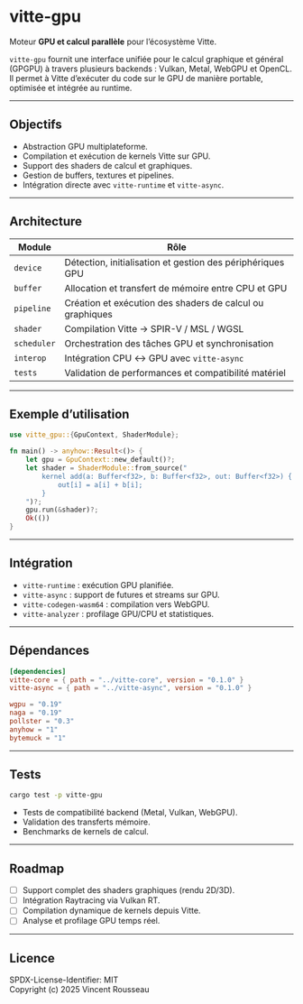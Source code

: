 

# vitte-gpu

Moteur **GPU et calcul parallèle** pour l’écosystème Vitte.

`vitte-gpu` fournit une interface unifiée pour le calcul graphique et général (GPGPU) à travers plusieurs backends : Vulkan, Metal, WebGPU et OpenCL. Il permet à Vitte d’exécuter du code sur le GPU de manière portable, optimisée et intégrée au runtime.

---

## Objectifs

- Abstraction GPU multiplateforme.
- Compilation et exécution de kernels Vitte sur GPU.
- Support des shaders de calcul et graphiques.
- Gestion de buffers, textures et pipelines.
- Intégration directe avec `vitte-runtime` et `vitte-async`.

---

## Architecture

| Module        | Rôle |
|----------------|------|
| `device`       | Détection, initialisation et gestion des périphériques GPU |
| `buffer`       | Allocation et transfert de mémoire entre CPU et GPU |
| `pipeline`     | Création et exécution des shaders de calcul ou graphiques |
| `shader`       | Compilation Vitte → SPIR-V / MSL / WGSL |
| `scheduler`    | Orchestration des tâches GPU et synchronisation |
| `interop`      | Intégration CPU ↔ GPU avec `vitte-async` |
| `tests`        | Validation de performances et compatibilité matériel |

---

## Exemple d’utilisation

```rust
use vitte_gpu::{GpuContext, ShaderModule};

fn main() -> anyhow::Result<()> {
    let gpu = GpuContext::new_default()?;
    let shader = ShaderModule::from_source("
        kernel add(a: Buffer<f32>, b: Buffer<f32>, out: Buffer<f32>) {
            out[i] = a[i] + b[i];
        }
    ")?;
    gpu.run(&shader)?;
    Ok(())
}
```

---

## Intégration

- `vitte-runtime` : exécution GPU planifiée.
- `vitte-async` : support de futures et streams sur GPU.
- `vitte-codegen-wasm64` : compilation vers WebGPU.
- `vitte-analyzer` : profilage GPU/CPU et statistiques.

---

## Dépendances

```toml
[dependencies]
vitte-core = { path = "../vitte-core", version = "0.1.0" }
vitte-async = { path = "../vitte-async", version = "0.1.0" }

wgpu = "0.19"
naga = "0.19"
pollster = "0.3"
anyhow = "1"
bytemuck = "1"
```

---

## Tests

```bash
cargo test -p vitte-gpu
```

- Tests de compatibilité backend (Metal, Vulkan, WebGPU).
- Validation des transferts mémoire.
- Benchmarks de kernels de calcul.

---

## Roadmap

- [ ] Support complet des shaders graphiques (rendu 2D/3D).
- [ ] Intégration Raytracing via Vulkan RT.
- [ ] Compilation dynamique de kernels depuis Vitte.
- [ ] Analyse et profilage GPU temps réel.

---

## Licence

SPDX-License-Identifier: MIT  
Copyright (c) 2025 Vincent Rousseau